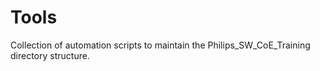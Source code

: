 Tools
=====

Collection of automation scripts to maintain the Philips_SW_CoE_Training directory structure.